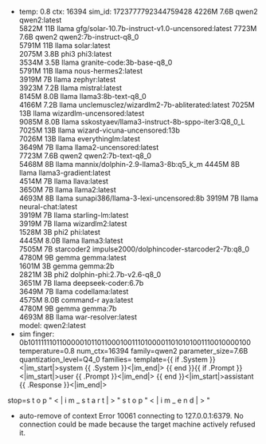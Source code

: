 * temp: 0.8 ctx: 16394 sim_id: 1723777792344759428
   4226M 7.6B  qwen2              qwen2:latest                    
   5822M 11B   llama              gfg/solar-10.7b-instruct-v1.0-uncensored:latest
   7723M 7.6B  qwen2              qwen2:7b-instruct-q8_0          
   5791M 11B   llama              solar:latest                    
   2075M 3.8B  phi3               phi3:latest                     
   3534M 3.5B  llama              granite-code:3b-base-q8_0       
   5791M 11B   llama              nous-hermes2:latest             
   3919M 7B    llama              zephyr:latest                   
   3923M 7.2B  llama              mistral:latest                  
   8145M 8.0B  llama              llama3:8b-text-q8_0             
   4166M 7.2B  llama              unclemusclez/wizardlm2-7b-abliterated:latest
   7025M 13B   llama              wizardlm-uncensored:latest      
   9085M 8.0B  llama              sskostyaev/llama3-instruct-8b-sppo-iter3:Q8_0_L
   7025M 13B   llama              wizard-vicuna-uncensored:13b    
   7026M 13B   llama              everythinglm:latest             
   3649M 7B    llama              llama2-uncensored:latest        
   7723M 7.6B  qwen2              qwen2:7b-text-q8_0              
   5468M 8B    llama              mannix/dolphin-2.9-llama3-8b:q5_k_m
   4445M 8B    llama              llama3-gradient:latest          
   4514M 7B    llama              llava:latest                    
   3650M 7B    llama              llama2:latest                   
   4693M 8B    llama              sunapi386/llama-3-lexi-uncensored:8b
   3919M 7B    llama              neural-chat:latest              
   3919M 7B    llama              starling-lm:latest              
   3919M 7B    llama              wizardlm2:latest                
   1528M 3B    phi2               phi:latest                      
   4445M 8.0B  llama              llama3:latest                   
   7505M 7B    starcoder2         impulse2000/dolphincoder-starcoder2-7b:q8_0
   4780M 9B    gemma              gemma:latest                    
   1601M 3B    gemma              gemma:2b                        
   2821M 3B    phi2               dolphin-phi:2.7b-v2.6-q8_0      
   3651M 7B    llama              deepseek-coder:6.7b             
   3649M 7B    llama              codellama:latest                
   4575M 8.0B  command-r          aya:latest                      
   4780M 9B    gemma              gemma:7b                        
   4693M 8B    llama              war-resolver:latest             
 model: qwen2:latest 
* sim finger: 0b1011111101100000101101100010011101000011010101001110010000100
 temperature=0.8
 num_ctx=16394
 family=qwen2
 parameter_size=7.6B
 quantization_level=Q4_0
 families=
 template={{ if .System }}<|im_start|>system
{{ .System }}<|im_end|>
{{ end }}{{ if .Prompt }}<|im_start|>user
{{ .Prompt }}<|im_end|>
{{ end }}<|im_start|>assistant
{{ .Response }}<|im_end|>

 stop=s t o p                                                       " < | i m _ s t a r t | > " 
 s t o p                                                       " < | i m _ e n d | > "
* auto-remove of context
Error 10061 connecting to 127.0.0.1:6379. No connection could be made because the target machine actively refused it.

<!-- D5905050 -->
